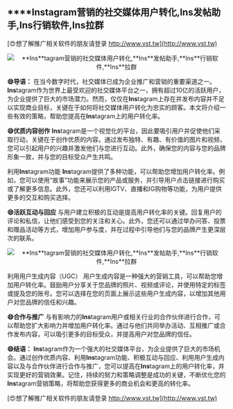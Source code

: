 ## ****Ins**tagram营销的社交媒体用户转化,**Ins**发帖助手,**Ins**行销软件,**Ins**拉群**

[😍想了解推广相关软件的朋友请登录 http://www.vst.tw](http://www.vst.tw)

 <center><img src="https://vst.tw/MP4/tuiguang/png/6.png" alt="**Ins**tagram营销的社交媒体用户转化,**Ins**发帖助手,**Ins**行销软件,**Ins**拉群"></center>

**😄导语：**
在当今数字时代，社交媒体已成为企业推广和营销的重要渠道之一。**Ins**tagram作为世界上最受欢迎的社交媒体平台之一，拥有超过10亿的活跃用户，为企业提供了巨大的市场潜力。然而，仅仅在**Ins**tagram上存在并发布内容并不足以实现商业目标，关键在于如何将社交媒体用户转化为忠实的顾客。本文将介绍一些有效的策略，帮助您提高在**Ins**tagram上的用户转化率。

**😄优质内容创作**
**Ins**tagram是一个视觉化的平台，因此要吸引用户并促使他们采取行动，关键在于创作优质的内容。通过发布独特、有趣、有价值的图片和视频，您可以引起用户的兴趣并激发他们与您进行互动。此外，确保您的内容与您的品牌形象一致，并与您的目标受众产生共鸣。

利用**Ins**tagram功能
**Ins**tagram提供了多种功能，可以帮助您增加用户转化率。例如，您可以使用“故事”功能来展示您的产品或服务，并引导用户点击链接进行购买或了解更多信息。此外，您还可以利用IGTV、直播和IG购物等功能，为用户提供更多的交互和购买选择。

**😄活跃互动与回应**
与用户建立积极的互动是提高用户转化率的关键。回复用户的评论和私信，让他们感受到您的关注和关心。此外，您还可以通过举办问答、投票和赠品活动等方式，增加用户参与度，并在过程中引导他们与您的品牌产生更深层次的联系。

 <center><img src="https://vst.tw/MP4/tuiguang/png/4.png" alt="**Ins**tagram营销的社交媒体用户转化,**Ins**发帖助手,**Ins**行销软件,**Ins**拉群"></center>

利用用户生成内容（UGC）
用户生成内容是一种强大的营销工具，可以帮助您增加用户转化率。鼓励用户分享关于您品牌的照片、视频或评论，并使用特定的标签或提及您的账号。您可以选择在您的页面上展示这些用户生成内容，以增加其他用户对您品牌的信任和兴趣。

**😄合作与推广**
与有影响力的**Ins**tagram用户或相关行业的合作伙伴进行合作，可以帮助您扩大影响力并增加用户转化率。通过与他们共同举办活动、互相推广或合作发布内容，可以吸引更多的目标受众，并提高用户对您品牌的信任。

**😄结语：**
**Ins**tagram作为一个强大的社交媒体平台，为企业提供了巨大的市场机会。通过创作优质内容、利用**Ins**tagram功能、积极互动与回应、利用用户生成内容以及与合作伙伴进行合作与推广，您可以提高在**Ins**tagram上的用户转化率，并实现更好的营销效果。记住，持续的努力和策略调整是成功的关键，不断优化您的**Ins**tagram营销策略，将帮助您获得更多的商业机会和更高的转化率。

[😍想了解推广相关软件的朋友请登录 http://www.vst.tw](http://www.vst.tw)



